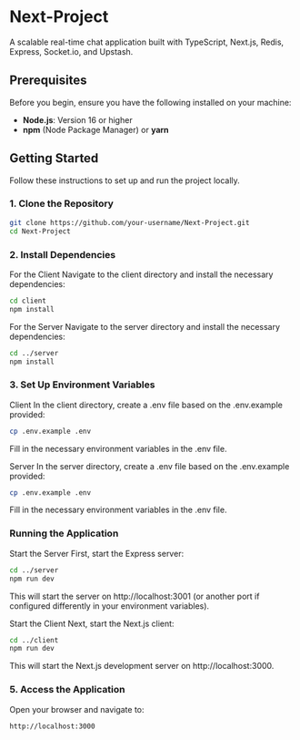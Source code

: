# Next-Project

A scalable real-time chat application built with TypeScript, Next.js, Redis, Express, Socket.io, and Upstash.

## Prerequisites

Before you begin, ensure you have the following installed on your machine:

- **Node.js**: Version 16 or higher
- **npm** (Node Package Manager) or **yarn**

## Getting Started

Follow these instructions to set up and run the project locally.

### 1. Clone the Repository

```bash
git clone https://github.com/your-username/Next-Project.git
cd Next-Project
```

### 2. Install Dependencies

For the Client
Navigate to the client directory and install the necessary dependencies:

```bash
cd client
npm install
```

For the Server
Navigate to the server directory and install the necessary dependencies:

```bash
cd ../server
npm install
```

### 3. Set Up Environment Variables

Client
In the client directory, create a .env file based on the .env.example provided:

```bash
cp .env.example .env
```

Fill in the necessary environment variables in the .env file.

Server
In the server directory, create a .env file based on the .env.example provided:

```bash
cp .env.example .env
```

Fill in the necessary environment variables in the .env file.

### Running the Application

Start the Server
First, start the Express server:

```bash
cd ../server
npm run dev
```

This will start the server on http://localhost:3001 (or another port if configured differently in your environment variables).

Start the Client
Next, start the Next.js client:

```bash
cd ../client
npm run dev
```

This will start the Next.js development server on http://localhost:3000.

### 5. Access the Application

Open your browser and navigate to:

```bash
http://localhost:3000
```

